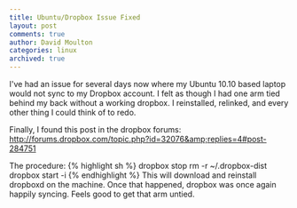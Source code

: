```yaml
---
title: Ubuntu/Dropbox Issue Fixed
layout: post
comments: true
author: David Moulton
categories: linux
archived: true
---
```


I've had an issue for several days now where my Ubuntu 10.10 based laptop would not sync to my Dropbox account. I felt as though I had one arm tied behind my back without a working dropbox. I reinstalled, relinked, and every other thing I could think of to redo.

Finally, I found this post in the dropbox forums: http://forums.dropbox.com/topic.php?id=32076&amp;replies=4#post-284751

The procedure:
{% highlight sh %}
dropbox stop
rm -r ~/.dropbox-dist
dropbox start -i
{% endhighlight %}
This will download and reinstall dropboxd on the machine. Once that happened, dropbox was once again happily syncing. Feels good to get that arm untied.
